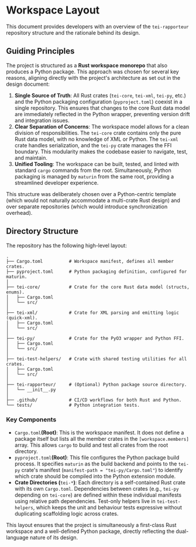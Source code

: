 # Workspace Layout

This document provides developers with an overview of the `tei-rapporteur`
repository structure and the rationale behind its design.

## Guiding Principles

The project is structured as a **Rust workspace monorepo** that also produces a
Python package. This approach was chosen for several key reasons, aligning
directly with the project's architecture as set out in the design document:

1. **Single Source of Truth**: All Rust crates (`tei-core`, `tei-xml`,
   `tei-py`, etc.) and the Python packaging configuration (`pyproject.toml`)
   coexist in a single repository. This ensures that changes to the core Rust
   data model are immediately reflected in the Python wrapper, preventing
   version drift and integration issues.
2. **Clear Separation of Concerns**: The workspace model allows for a clean
   division of responsibilities. The `tei-core` crate contains only the pure
   Rust data model, with no knowledge of XML or Python. The `tei-xml` crate
   handles serialization, and the `tei-py` crate manages the FFI boundary. This
   modularity makes the codebase easier to navigate, test, and maintain.
3. **Unified Tooling**: The workspace can be built, tested, and linted with
   standard `cargo` commands from the root. Simultaneously, Python packaging is
   managed by `maturin` from the same root, providing a streamlined developer
   experience.

This structure was deliberately chosen over a Python-centric template (which
would not naturally accommodate a multi-crate Rust design) and over separate
repositories (which would introduce synchronization overhead).

## Directory Structure

The repository has the following high-level layout:

```plaintext
.
├── Cargo.toml          # Workspace manifest, defines all member crates.
├── pyproject.toml      # Python packaging definition, configured for maturin.
│
├── tei-core/           # Crate for the core Rust data model (structs, enums).
│   ├── Cargo.toml
│   └── src/
│
├── tei-xml/            # Crate for XML parsing and emitting logic (quick-xml).
│   ├── Cargo.toml
│   └── src/
│
├── tei-py/             # Crate for the PyO3 wrapper and Python FFI.
│   ├── Cargo.toml
│   └── src/
│
├── tei-test-helpers/   # Crate with shared testing utilities for all crates.
│   ├── Cargo.toml
│   └── src/
│
├── tei-rapporteur/     # (Optional) Python package source directory.
│   └── __init__.py
│
├── .github/            # CI/CD workflows for both Rust and Python.
└── tests/              # Python integration tests.

```

### Key Components

- `Cargo.toml`**(Root)**: This is the workspace manifest. It does not define a
  package itself but lists all the member crates in the `[workspace.members]`
  array. This allows `cargo` to build and test all crates from the root
  directory.
- `pyproject.toml`**(Root)**: This file configures the Python package build
  process. It specifies `maturin` as the build backend and points to the
  `tei-py` crate's manifest (`manifest-path = "tei-py/Cargo.toml"`) to identify
  which crate should be compiled into the Python extension module.
- **Crate Directories (**`tei-*`**)**: Each directory is a self-contained Rust
  crate with its own `Cargo.toml`. Dependencies between crates (e.g., `tei-py`
  depending on `tei-core`) are defined within these individual manifests using
  relative path dependencies. Test-only helpers live in `tei-test-helpers`,
  which keeps the unit and behaviour tests expressive without duplicating
  scaffolding logic across crates.

This layout ensures that the project is simultaneously a first-class Rust
workspace and a well-defined Python package, directly reflecting the
dual-language nature of its design.
